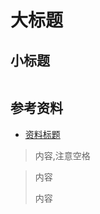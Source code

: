 # 大标题

## 小标题

<img src="https://github.com/jeanboydev/Android-ReadTheFuckingSourceCode/blob/master/resources/images/xxx/xxx.png" alt=""/>

## 参考资料

- [资料标题](http://www.baidu.com)

> 内容,注意空格

>内容
>
>内容

